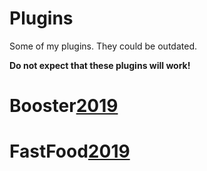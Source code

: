 # Plugins
Some of my plugins.
They could be outdated.

**Do not expect that these plugins will work!**

# Booster[2019](https://github.com/Matze997/Plugins/tree/main/Booster)

# FastFood[2019](https://github.com/Matze997/Plugins/tree/main/FastFood)
